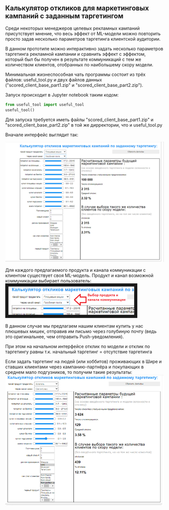 ## Калькулятор откликов для маркетинговых кампаний с заданным таргетингом

Среди некоторых менеджеров целевых рекламных кампаний присутствует мнение, что весь эффект от ML-модели можно
повторить просто задав несколько параметров таргетинга клиентской аудитории. <br>

В данном прототипе можно интерактивно задать несколько параметров таргетинга рекламной кампании и сравнить 
эффект с эффектом, который был бы получен в результате коммуникаций с тем же количеством клиентов, отобранных
по наибольшему скору модели.

Минимальная жизнеспособная чать программы состоит из трёх файлов: useful_tool.py и двух файлов данных ("scored_client_base_part1.zip" и "scored_client_base_part2.zip").

Запуск происходит в Jupyter notebook таким кодом:
```python
from useful_tool import useful_tool
useful_tool()
```
Для запуска требуется иметь файлы "scored_client_base_part1.zip" и "scored_client_base_part2.zip" в той же дирректории, что и useful_tool.py

Вначале интерфейс выглядит так:

<img src="screenshots/Начальный_интерфейс.png" width=700>

Для каждого предлагаемого продукта и канала коммуникации с клиентом существует своя ML-модель. Продукт и канал возможной<br>
коммуникации выбирает пользователь:
<img src="screenshots/Выбор_модели.png" width=400 border="10">

В данном случае мы предлагаем нашим клиентам купить у нас плюшевых мишек, отправив им письмо через голубиную почту (ведь это оригинальнее, чем отправить Push-уведомления).

При этом на начальном интерфейсе отклик по модели и отклик по таргетингу равны т.к. начальный таргетинг = отсутствие таргетинга

Если задать таргетинг на людей (или хоббитов) проживающих в Шире и ставших клиентами через кампанию-партнёра и 
покупающих в среднем мало подгузников, то получим такие результаты:
<img src="screenshots/Таргетинг_на_хоббитов.png" width=700>
